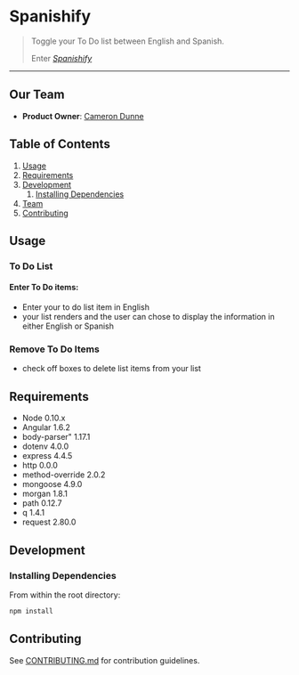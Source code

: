 # Spanishify

> Toggle your To Do list between English and Spanish.
>
> Enter [*Spanishify*](http://bit.ly/2qmSzVk)
>
***


## Our Team

  - __Product Owner__: [Cameron Dunne](https://github.com/camdunne)

## Table of Contents

1. [Usage](#usage)
1. [Requirements](#requirements)
1. [Development](#development)
    1. [Installing Dependencies](#installing-dependencies)
1. [Team](#our-team)
1. [Contributing](#contributing)


## Usage

### To Do List

#### Enter To Do items:
  * Enter your to do list item in English
  * your list renders and the user can chose to display the information in either English or Spanish

### Remove To Do Items
  * check off boxes to delete list items from your list


## Requirements

- Node 0.10.x
- Angular 1.6.2
- body-parser" 1.17.1
- dotenv 4.0.0
- express 4.4.5
- http 0.0.0
- method-override 2.0.2
- mongoose 4.9.0
- morgan 1.8.1
- path 0.12.7
- q 1.4.1
- request 2.80.0


## Development

### Installing Dependencies

From within the root directory:

```sh
npm install
```


## Contributing

See [CONTRIBUTING.md](CONTRIBUTING.md) for contribution guidelines.
